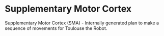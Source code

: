 # Supplementary Motor Cortex

Supplementary Motor Cortex (SMA) - Internally generated plan to make a sequence of movements for Toulouse the Robot. 
